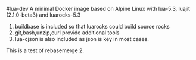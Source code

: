 
#lua-dev
A minimal Docker image based on Alpine Linux with lua-5.3, luajit (2.1.0-beta3) and luarocks-5.3
1. buildbase is included so that luarocks could build source rocks
2. git,bash,unzip,curl provide additional tools
3. lua-cjson is also included as json is key in most cases.

This is a test of rebasemerge 2.
